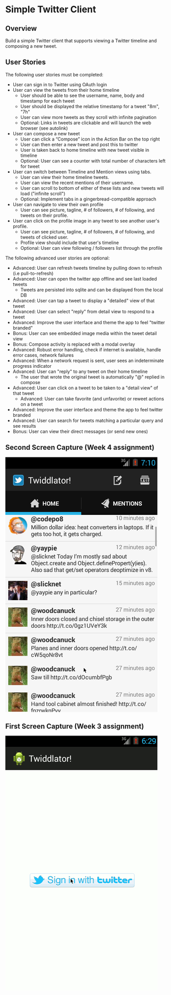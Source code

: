 Simple Twitter Client
=====================

Overview
--------

Build a simple Twitter client that supports viewing a Twitter timeline and composing a new tweet.

User Stories
------------

The following user stories must be completed:

* User can sign in to Twitter using OAuth login
* User can view the tweets from their home timeline
  * User should be able to see the username, name, body and timestamp for each tweet
  * User should be displayed the relative timestamp for a tweet "8m", "7h"
  * User can view more tweets as they scroll with infinite pagination
  * Optional: Links in tweets are clickable and will launch the web browser (see autolink)
* User can compose a new tweet
  * User can click a “Compose” icon in the Action Bar on the top right
  * User can then enter a new tweet and post this to twitter
  * User is taken back to home timeline with new tweet visible in timeline
  * Optional: User can see a counter with total number of characters left for tweet
* User can switch between Timeline and Mention views using tabs.
  * User can view their home timeline tweets.
  * User can view the recent mentions of their username.
  * User can scroll to bottom of either of these lists and new tweets will load ("infinite scroll")
  * Optional: Implement tabs in a gingerbread-compatible approach
* User can navigate to view their own profile
  * User can see picture, tagline, # of followers, # of following, and tweets on their profile.
* User can click on the profile image in any tweet to see another user's profile.
  * User can see picture, tagline, # of followers, # of following, and tweets of clicked user.
  * Profile view should include that user's timeline
  * Optional: User can view following / followers list through the profile

The following advanced user stories are optional:

* Advanced: User can refresh tweets timeline by pulling down to refresh (i.e pull-to-refresh)
* Advanced: User can open the twitter app offline and see last loaded tweets
  * Tweets are persisted into sqlite and can be displayed from the local DB
* Advanced: User can tap a tweet to display a "detailed" view of that tweet
* Advanced: User can select "reply" from detail view to respond to a tweet
* Advanced: Improve the user interface and theme the app to feel "twitter branded"
* Bonus: User can see embedded image media within the tweet detail view
* Bonus: Compose activity is replaced with a modal overlay
* Advanced: Robust error handling, check if internet is available, handle error cases, network failures
* Advanced: When a network request is sent, user sees an indeterminate progress indicator
* Advanced: User can "reply" to any tweet on their home timeline
  * The user that wrote the original tweet is automatically "@" replied in compose
* Advanced: User can click on a tweet to be taken to a "detail view" of that tweet
  * Advanced: User can take favorite (and unfavorite) or reweet actions on a tweet
* Advanced: Improve the user interface and theme the app to feel twitter branded
* Advanced: User can search for tweets matching a particular query and see results
* Bonus: User can view their direct messages (or send new ones)

Second Screen Capture (Week 4 assignment)
-----------------------------------------

![Screen capture](ScreenCapture2.gif)

First Screen Capture (Week 3 assignment)
----------------------------------------

![Screen capture](ScreenCapture.gif)
